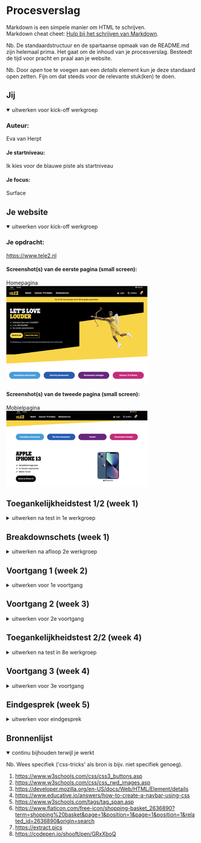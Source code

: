 # Procesverslag
Markdown is een simpele manier om HTML te schrijven.  
Markdown cheat cheet: [Hulp bij het schrijven van Markdown](https://github.com/adam-p/markdown-here/wiki/Markdown-Cheatsheet).

Nb. De standaardstructuur en de spartaanse opmaak van de README.md zijn helemaal prima. Het gaat om de inhoud van je procesverslag. Besteedt de tijd voor pracht en praal aan je website.

Nb. Door *open* toe te voegen aan een *details* element kun je deze standaard open zetten. Fijn om dat steeds voor de relevante stuk(ken) te doen.





## Jij

<details open>
  <summary>uitwerken voor kick-off werkgroep</summary>

  ### Auteur:
  Eva van Herpt

  #### Je startniveau:
  Ik kies voor de blauwe piste als startniveau

  #### Je focus:
  Surface 
 
</details>





## Je website

<details open>
  <summary>uitwerken voor kick-off werkgroep</summary>

  ### Je opdracht:
  https://www.tele2.nl 

  #### Screenshot(s) van de eerste pagina (small screen): 
  Homepagina  
  <img src="readme-images/homepagina.png" width="375px" alt="homepagina">

  #### Screenshot(s) van de tweede pagina (small screen):
  Mobielpagina  
  <img src="readme-images/mobielpagina.png" width="375px" alt="mobielpagina">
 
</details>



## Toegankelijkheidstest 1/2 (week 1)

<details>
  <summary>uitwerken na test in 1e werkgroep</summary>

  ### Bevindingen
  Lijst met je bevindingen die in de test naar voren kwamen:

  #### Screenreader
  De screenreader vertelt alles duidelijk en gaat er stap voor stap door.


  #### Muis en Toetsenbord 
  Met de tap kan je van button naar button en met de pijltjes kan je je navigeren over de website. 


  #### Motoriek (shocks, elastiekjes)
  De knoppen van tele2 zijn erg groot dus ook met de shocks was het prima te doen.


  #### Visueel (brillen, contrast, kleurenblind, dark/light). 
  dark/light heeft geen verschil en met het inspecteren als je bijv kleurenblind bent dan zijn alle knoppen nog duidelijk te zien aangezien ze veel verschillende kleuren gebruiken.

</details>



## Breakdownschets (week 1)

<details>
  <summary>uitwerken na afloop 2e werkgroep</summary>

  ### de hele pagina: 
  <img src="readme-images/Schermafbeelding 2022-12-07 om 13.11.46.png" width="375px" alt="breakdown van de hele pagina">

</details>





## Voortgang 1 (week 2)

<details>
  <summary>uitwerken voor 1e voortgang</summary>

  ### Stand van zaken
  De opstart van dit vak was bij mij erg moeilijk. Ik weet van mezelf dat dit een kant van de opleiding is die ik totaal niet leuk vind,
  maar wel een uitdaging vind om het te leren. Ik ben begonnen met de breakdownschetsen, zodat ik de verdeling van mijn code makkelijker kon 
  opstellen. Na deze schetsen heb ik een eenvoudige verdeling gemaakt in mijn code en zo heb ik de eerste informatie van de eerste pagina kunnen
  invullen. Hieronder heb ik een screenshot gezet van mijn breakdownschetsen.

  <img src="readme-images/Schermafbeelding 2022-12-07 om 13.11.46">



  ### Agenda voor meeting
  samen met je groepje opstellen

  | student 1      | student 2          | student 3    | student 4        |
  | ---            | ---                | ---          | ---              |
  | dit bespreken  | en dit             | en ik dit    | en dan ik dat    |
  | en dat ook nog | dit als er tijd is | nog een punt | dit wil ik zeker |
  | ...            | ...                | ...          | ...              |

  Vragen : 
  - mijn afbeeldingen staan niet in mijn html, wel in een goede map
  - mag span?
  - afbeeldingen zijn niet zichtbaar
  - class vervangen naar wat?

  ### Verslag van meeting
  hier na afloop snel de uitkomsten van de meeting vastleggen

  - Opstel van de eerste code is goed
  - Breakdownschetsen zijn duidelijk en kunnen helpen bij de code. 
  - Website is veranderd ivm Black Friday, hoe ga ik dit aanpakken?

</details>





## Voortgang 2 (week 3)

<details>
  <summary>uitwerken voor 2e voortgang</summary>

  ### Stand van zaken
  Ik heb deze week echt ontzettend hard gewerkt aan mijn website. Ik heb de eerste pagina zo goed als af gekregen en ben begonnen aan de 
  tweede pagina. Doordat ik zo druk bezig ben met mijn website, merk ik wel dat ik de opdrachten wat minder goed deed. Tijdens de les doe 
  ik actief mee en heb gemerkt dat ik het zo daadwerkelijk ook beter begrijp. 


  ### Agenda voor meeting
  samen met je groepje opstellen

  | student 1      | student 2          | student 3    | student 4        |
  | ---            | ---                | ---          | ---              |
  | dit bespreken  | en dit             | en ik dit    | en dan ik dat    |
  | en dat ook nog | dit als er tijd is | nog een punt | dit wil ik zeker |
  | ...            | ...                | ...          | ...              |

  vragen :
  - slide show, hoe moet dat?
  - hoe werkt de before en after tag?
  - nav bar maken 
  - check marks lukken niet 

  ### Verslag van meeting
  hier na afloop snel de uitkomsten van de meeting vastleggen

  - Ben erg ver met mijn werk
  - before en after tag komt volgende week
  - uitklapmenu in de footer samen gemaakt met Yara
- ...

</details>





## Toegankelijkheidstest 2/2 (week 4)

<details>
  <summary>uitwerken na test in 8e werkgroep</summary>

  ### Bevindingen
  Lijst met je bevindingen die in de test naar voren kwamen (geef ook aan wat er verbeterd is):

  #### Screenreader
  Screenreader leest wel de informatie van de pagina voor maar klopt niet qua sections.


  #### Muis en Toetsenbord 
  Tab werkt goed, gaat van button met link naar de volgende. Muis en pijltjes bewegen goed mee en navigeren je juist door de pagina.


  #### Visueel (brillen, contrast, kleurenblind, dark/light). 
  Dezelfde kleuren van tele2 heb ik gebruikt dus de kleuren zijn goed te zien.

</details>





## Voortgang 3 (week 4)

<details>
  <summary>uitwerken voor 3e voortgang</summary>

  ### Stand van zaken
  Ook deze week heb ik hard gewerkt aan mijn website. Soms was ik lang bezig en
  dan merkte ik aan mezelf dat het niet meer lukte en ik steeds meer gefrustreerd raakte.
  In het vervolg wil ik leren vaker pauze te nemen en na 2x proberen en het lukt niet
  dat ik om hulp vraag en niet langer door probeer want dat komt nergens op uit. 
  Ik ben aardig ver met mijn website, ik moet alleen nog mijn hamburgermenu en
  mijn navigatiebalk verder uitwerken.


  ### Agenda voor meeting
  samen met je groepje opstellen

  | student 1      | student 2          | student 3    | student 4        |
  | ---            | ---                | ---          | ---              |
  | dit bespreken  | en dit             | en ik dit    | en dan ik dat    |
  | en dat ook nog | dit als er tijd is | nog een punt | dit wil ik zeker |
  | ...            | ...                | ...          | ...              |


  ### Verslag van meeting
  hier na afloop snel de uitkomsten van de meeting vastleggen

  - Ik mag trotser zijn op mezelf
  - Hamburger menu hoeft niet in detail, gewoon de basis 
  - Een animatie in bijv het logo kan nog geprobeerd worden
  - Zo goed als klaar

</details>





## Eindgesprek (week 5)

<details>
  <summary>uitwerken voor eindgesprek</summary>

  ### Je uitkomst - karakteristiek screenshots:
  <img src="readme-images/Schermafbeelding 2022-12-14 om 11.49.03" width="375px" alt="uitomst opdracht ">


  ### Dit ging goed/Heb ik geleerd: 
  Het opstarten van de opdracht vond ik erg moeilijk. Ik wist dat ik dit helemaal niet leuk vond, maar ik moest eraan beginnen.
  Toen ik eenmaal begon vond ik het leuk omdat ik snapte wat ik aan het doen was en ging het erg goed. Tot de deadline dichterbij 
  kwam en er enkele dingen waren die ik totaal niet voor elkaar kreeg. Ik heb geworsteld met de header en met de footer. De buttons
  ben ik erg trots op en hoe de gehele website eruit ziet, hij lijkt bijna echt :). Ook is mijn hamburger menu aardig goed gelukt.

  <img src="readme-images/Schermafbeelding 2022-12-14 om 11.52.26" width="375px" alt="top">
  <img src="readme-images/Schermafbeelding 2022-12-14 om 11.54.02" width="375px" alt="top">


  ### Dit was lastig/Is niet gelukt:
  De header vond ik dus erg lastig en die is niet helemaal gelukt. De footer vond ik ook lastig maar daar ben ik uiteindelijk ook wel trots op.

  <img src="readme-images/Schermafbeelding 2022-12-14 om 11.55.03" width="375px" alt="bummer">
  <img src="readme-images/Schermafbeelding 2022-12-14 om 11.54.48" width="375px" alt="bummer">
</details>





## Bronnenlijst

<details open>
  <summary>continu bijhouden terwijl je werkt</summary>

  Nb. Wees specifiek ('css-tricks' als bron is bijv. niet specifiek genoeg).

  1. https://www.w3schools.com/css/css3_buttons.asp 
  2. https://www.w3schools.com/css/css_rwd_images.asp 
  3. https://developer.mozilla.org/en-US/docs/Web/HTML/Element/details 
  4. https://www.educative.io/answers/how-to-create-a-navbar-using-css 
  5. https://www.w3schools.com/tags/tag_span.asp 
  6. https://www.flaticon.com/free-icon/shopping-basket_2636890?term=shopping%20basket&page=1&position=1&page=1&position=1&related_id=2636890&origin=search
  7. https://extract.pics
  8. https://codepen.io/shooft/pen/GRxXboQ 

</details>